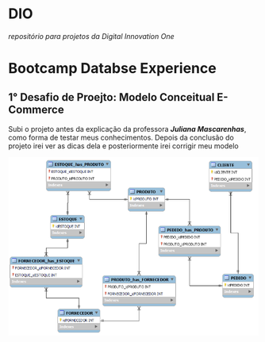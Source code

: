 # DIO
###### repositório para projetos da Digital Innovation One

<div id="desafiosDeProjetos">
   <h1>Bootcamp Databse Experience</h1>
   <h2>1° Desafio de Proejto: Modelo Conceitual E-Commerce</h2>
   <p>Subi o projeto antes da explicação da professora <strong><i>Juliana Mascarenhas</i></strong>, como forma de testar meus conhecimentos. Depois da conclusão do projeto irei ver as dicas dela e posteriormente irei corrigir meu modelo</p>
   <div align="center">
       <img src="./Bootcamps\DatabaseExperience\DesafiosdeProjetos\RefinandoProejtoConceitualBD_ECOMMERCE/ProjetoECommerce.png">
   </div>
</div>
